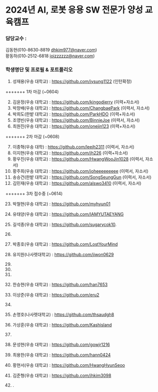 
# 2024년 AI, 로봇 응용 SW 전문가 양성 교육캠프 ##
### 담당교수 : 
   김동현(010-8630-8819 dhkim977@naver.com)   
   황동하(010-2512-6818 ioizzzzzz@naver.com)
 
### 학생명단 및 프로필 & 포트폴리오 
01. 성재용(우송   대학교) :  https://github.com/jysung1122 (인턴확정)

+++++++ 1차 마감 (~0604)

02. 김윤정(우송   대학교) :  https://github.com/kingodjerry (이력+자소서)
03. 박창배(우송   대학교) :  https://github.com/ChangbaePark  (이력서, 자소서) 
04. 박희도(한밭   대학교) :  https://github.com/ParkHDO (이력+자소서)
05. 조영빈(우송  대학교) :  https://github.com/BinnieJoe (이력서, 자소서)
06. 최원진(우송  대학교) : https://github.com/onejin123 (이력+자소서)

+++++++ 2차 마감 (~0608)

07. 이종혁(우송  대학) : https://github.com/leejh2311   (이력서, 자소서)
08. 이지현(우송  대학교) : https://github.com/jh226   (이력+자소서)
09. 황우진(우송  대학교) : https://github.com/HwangWooJin1028   (이력서, 자소서)
10. 황주희(우송  대학교) : https://github.com/joheeeeeeeee   (이력서, 자소서)
11. 송승건(한밭   대학교) :  https://github.com/SongSeungGun   (이력서, 자소서)
12. 김민재(우송  대학교) : https://github.com/alswo3410   (이력서, 자소서)

+++++++ 3차 접수중 (~0614)






23. 박철현(우송   대학교) :  https://github.com/myhyun01
34. 유태양(우송   대학교) :  https://github.com/IAMYUTAEYANG
45. 길석종(우송   대학교) :  https://github.com/sugarycok10. 
56. 
57. 박종호(우송   대학교) :  https://github.com/LostYourMind
58. 유지원(나사렛대학교) : https://github.com/jiwon0629
59. 
20. 
21. 
22. 한승현(우송  대학교) : https://github.com/han7653
23. 이상준(우송  대학교) : https://github.com/eru2
24. 
25. 손명호(나사렛대학교) : https://github.com/thsaudgh8
26. 가상훈(우송  대학교) : https://github.com/Kashisland
27. 
29. 문성현(우송  대학교) : https://github.com/gowjr1216
30. 최용한(우송  대학교) : https://github.com/hann0424
31. 황현서(우송  대학교) : https://github.com/HwangHyunSeoo
32. 김준형(우송  대학교) : https://github.com/jhkim3098



38. .
